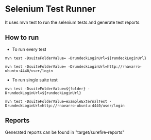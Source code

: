 # Selenium Test Runner

It uses mvn test to run the selenium tests and generate test reports

## How to run

* To run every test
```
mvn test -DsuiteFolderValue= -DrundeckLoginUrl=${rundeckLoginUrl}

mvn test -DsuiteFolderValue= -DrundeckLoginUrl=http://rnavarro-ubuntu:4440/user/login
```


* To run single suite test
```
mvn test -DsuiteFolderValue=${folder} -DrundeckLoginUrl=${rundeckLoginUrl}

mvn test -DsuiteFolderValue=exampleExternalTest -DrundeckLoginUrl=http://rnavarro-ubuntu:4440/user/login
```

## Reports

Generated reports can be found in "target/surefire-reports"
